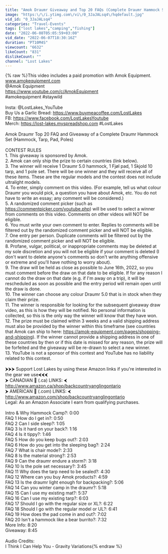 ```yaml
---
title: "Amok Draumr Giveaway and Top 20 FAQs (Complete Draumr Hammock Set: Hammock, Tarp, Pad, Poles)"
image: "https:\/\/i.ytimg.com\/vi\/0_3JaJALsq4\/hqdefault.jpg"
vid_id: "0_3JaJALsq4"
categories: "Travel-Events"
tags: ["lost lakes","camping","fishing"]
date: "2022-06-08T05:05:59+03:00"
vid_date: "2022-06-07T18:30:16Z"
duration: "PT10M4S"
viewcount: "6632"
likeCount: "831"
dislikeCount: ""
channel: "Lost Lakes"
---
```

{% raw %}This video includes a paid promotion with Amok Equipment.<br />www.amokequipment.com<br />@Amok Equipment <br /><a rel="nofollow" target="blank" href="https://www.youtube.com/c/AmokEquipment">https://www.youtube.com/c/AmokEquipment</a><br />#amokequipment #staywild <br /><br />Insta: @LostLakes_YouTube<br />Buy Us a Garlic Bread: <a rel="nofollow" target="blank" href="https://www.buymeacoffee.com/LostLakes">https://www.buymeacoffee.com/LostLakes</a><br />FB: <a rel="nofollow" target="blank" href="https://www.facebook.com/LostLakesYoutube">https://www.facebook.com/LostLakesYoutube</a><br />Merch: <a rel="nofollow" target="blank" href="https://lost-lakes.myspreadshop.com">https://lost-lakes.myspreadshop.com</a>  #LostLakes<br /><br />Amok Draumr Top 20 FAQ and Giveaway of a Complete Draumr Hammock Set (Hammock, Tarp, Pad, Poles)<br /><br />CONTEST RULES<br />1. This giveaway is sponsored by Amok.<br />2. Amok can only ship the prize to certain countries (link below).<br />3. The winner will receive 1 Draumr 5.0 hammock, 1 Fjøl pad, 1 Skjold 10 tarp, and 1 pole set.  There will be one winner and they will receive all of these items.  These are the regular models and the contest does not include ultralight models.<br />4. To enter, simply comment on this video.  (For example, tell us what colour Draumr you would pick, a question you have about Amok, etc.  You do not have to write an essay; any comment will be considered.)<br />5. A randomized comment picker (such as <a rel="nofollow" target="blank" href="https://commentpicker.com/youtube.php)">https://commentpicker.com/youtube.php)</a> will be used to select a winner from comments on this video.  Comments on other videos will NOT be eligible.<br />6. You must write your own comment to enter.  Replies to comments will be filtered out by the randomized comment picker and will NOT be eligible.<br />7. One entry per person.  Duplicate comments will be filtered out by the randomized comment picker and will NOT be eligible.<br />8. Profane, vulgar, political, or inappropriate comments may be deleted at my sole discretion and you will not be eligible if your comment is deleted (I don't want to delete anyone's comments so don't write anything offensive or extreme and you'll have nothing to worry about).<br />9. The draw will be held as close as possible to June 16th, 2022, so you must comment before the draw on that date to be eligible.  If for any reason I cannot do the draw on that date (e.g. if I'm away on a trip), it will be rescheduled as soon as possible and the entry period will remain open until the draw is done.<br />10. The winner can choose any colour Draumr 5.0 that is in stock when they claim their prize.<br />11. The winner is responsible for looking for the subsequent giveaway draw video, as this is how they will be notified.  No personal information is collected, so this is the only way the winner will know that they have won.<br />12. The prize must be claimed within 3 weeks and a valid shipping address must also be provided by the winner within this timeframe (see countries that Amok can ship to here: <a rel="nofollow" target="blank" href="https://amok-equipment.com/pages/shopping-and-shipping).">https://amok-equipment.com/pages/shopping-and-shipping).</a>  If the winner cannot provide a shipping address in one of these countries by then or if this date is missed for any reason, the prize will be forfeited and the giveaway will be re-drawn to select a new winner.  <br />13. YouTube is not a sponsor of this contest and YouTube has no liability related to this contest.<br /><br />⮞⮞⮞ Support Lost Lakes by using these Amazon links if you're interested in the gear we use⮜⮜⮜<br />⮞  CANADIAN 🍁 (.ca) LINKS:  ⮜<br /><a rel="nofollow" target="blank" href="http://www.amazon.ca/shop/backcountryanglingontario">http://www.amazon.ca/shop/backcountryanglingontario</a>  <br />⮞  AMERICAN 🦅 (.com) LINKS:  ⮜<br /><a rel="nofollow" target="blank" href="http://www.amazon.com/shop/backcountryanglingontario">http://www.amazon.com/shop/backcountryanglingontario</a><br />Legal: As an Amazon Associate I earn from qualifying purchases.<br /><br />Intro &amp; Why Hammock Camp?: 0:00<br />FAQ 1 How do I get in?: 0:50<br />FAQ 2 Can I side sleep?: 1:05<br />FAQ 3 Is it hard on your back?: 1:16<br />FAQ 4 Is it tippy?: 1:46<br />FAQ 5 How do you keep bugs out?: 2:03<br />FAQ 6 How do you get into the sleeping bag?: 2:24<br />FAQ 7 What is chair mode?: 2:33<br />FAQ 8 Is the material strong?: 2:53<br />FAQ 9 Can the draumr endure a storm?: 3:18<br />FAQ 10 Is the pole set necessary?: 3:45<br />FAQ 11 Why does the tarp need to be sealed?: 4:30<br />FAQ 12 Where can you buy Amok products?: 4:59<br />FAQ 13 Is the draumr light enough for backpacking?: 5:06<br />FAQ 14 Can you winter camp in the draumr?: 5:18<br />FAQ 15 Can I use my existing mat?: 5:37<br />FAQ 16 Can I use my existing tarp?: 6:03<br />FAQ 17 Should I go with the regular size or XL?: 6:22<br />FAQ 18 Should I go with the regular model or UL?: 6:41<br />FAQ 19 How does the pad come in and out?: 7:02<br />FAQ 20 Isn't a hammock like a bear burrito?: 7:32<br />More Info: 8:20<br />Giveaway: 8:45<br /><br />Audio Credits:<br />I Think I Can Help You - Gravity Variations{% endraw %}
